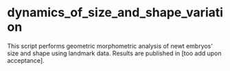 # dynamics_of_size_and_shape_variation
This script performs geometric morphometric analysis of newt embryos' size and shape using landmark data. Results  are published in [too add upon acceptance].
